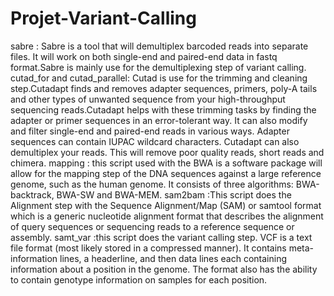 # Projet-Variant-Calling
sabre : Sabre is a tool that will demultiplex barcoded reads into separate files. It will work on both single-end and paired-end data in fastq format.Sabre is mainly use for the demultiplexing step of variant calling.
cutad_for and cutad_parallel: Cutad is use for the trimming and cleaning step.Cutadapt finds and removes adapter sequences, primers, poly-A tails and other types of unwanted sequence from your high-throughput sequencing reads.Cutadapt helps with these trimming tasks by finding the adapter or primer sequences in an error-tolerant way. It can also modify and filter single-end and paired-end reads in various ways. Adapter sequences can contain IUPAC wildcard characters. Cutadapt can also demultiplex your reads. This will remove poor quality reads, short reads and chimera.
mapping : this script used with the BWA is a software package will allow for the mapping step of the DNA sequences against a large reference genome, such as the human genome. It consists of three algorithms: BWA-backtrack, BWA-SW and BWA-MEM.
sam2bam :This script does the Alignment step with the Sequence Alignment/Map (SAM) or samtool format which is a generic nucleotide alignment format that describes the alignment of query sequences or sequencing reads to a reference sequence or assembly.
samt_var :this script does the variant calling step. VCF is a text file format (most likely stored in a compressed manner). It contains meta-information lines, a headerline, and then data lines each containing information about a position in the genome. The format also has the ability
to contain genotype information on samples for each position.
